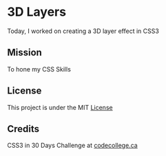 # 3D Layers

Today, I worked on creating a 3D layer effect in CSS3


## Mission

To hone my CSS Skills


## License

This project is under the MIT [License](#)


## Credits

CSS3 in 30 Days Challenge at [codecollege.ca](#)